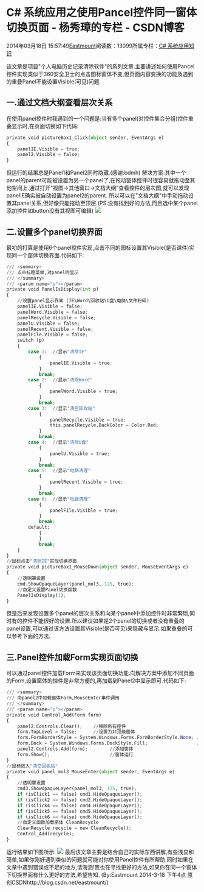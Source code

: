 
# C\# 系统应用之使用Pancel控件同一窗体切换页面 - 杨秀璋的专栏 - CSDN博客

2014年03月18日 15:57:49[Eastmount](https://me.csdn.net/Eastmount)阅读数：13099所属专栏：[C\# 系统应用知识](https://blog.csdn.net/column/details/eastmount-xtyy.html)



该文章是项目"个人电脑历史记录清除软件"的系列文章.主要讲述如何使用Pancel控件实现类似于360安全卫士的点击图标窗体不变,但页面内容变换的功能及遇到的重叠Panel不能设置Visible(可见)问题.
## 一.通过文档大纲查看层次关系
在使用panel控件时我遇到的一个问题是:当有多个panel(对控件集合分组)控件重叠显示时,在页面切换如下代码:
```python
private void pictureBox1_Click(object sender, EventArgs e)
{
    panelIE.Visible = true;
    panel2.Visible = false;
}
```
但运行的结果总是Panel1和Panel2同时隐藏.(感谢:bdmh)
解决方案:其中一个panel的parent可能被设置为另一个panel了,在拖动窗体控件时很容易就拖动至其他空间上.通过打开"视图->其他窗口->文档大纲"查看控件的层次图,就可以发现panelIE确实被自动设置为panel2的parent.
所以可以在"文档大纲"中手动拖动设置其panel关系,但好像只能拖动至顶层.(PS:没有找到好的方法,而且选中某个panel添加控件如button没有其视图可编辑)
![](https://img-blog.csdn.net/20140318152935546?watermark/2/text/aHR0cDovL2Jsb2cuY3Nkbi5uZXQvRWFzdG1vdW50/font/5a6L5L2T/fontsize/400/fill/I0JBQkFCMA==/dissolve/70/gravity/Center)
## 二.设置多个panel切换界面
最初的打算是使用6个panel控件实现,点击不同的图标设置其Visible(是否课件)实现同一个窗体切换界面.代码如下:
```python
/// <summary>
/// 点击标题菜单,对panel的显示
/// </summary>
/// <param name="p"></param>
private void PanelIsDisplay(int p)
{
    //设置panel显示界面 (IE\Word\回收站\U盘\电脑\文件粉碎)
    panelIE.Visible = false;
    panelWord.Visible = false;
    panelRecycle.Visible = false;
    panelU.Visible = false;
    panelRecent.Visible = false;
    panelFile.Visible = false;        
    switch (p)
    {
        case 1:  //显示"清除IE"
            {
                panelIE.Visible = true;
            }
            break;
        case 2:  //显示"清除Word"
            {
                panelWord.Visible = true;
            }
            break;
        case 3:  //显示"清空回收站"
            {
                panelRecycle.Visible = true;
                this.panelRecycle.BackColor = Color.Red;
            }
            break;
        case 4:  //显示"清除U盘"
            {
                panelU.Visible = true;
            }
            break;
        case 5:  //显示"电脑清理"
            {
                panelRecent.Visible = true;
            }
            break;
        case 6:  //显示"电脑清理"
            {
                panelFile.Visible = true;
            }
            break;
        default:
            {
            }
            break;
    }
}
//鼠标点击"清除IE"实现切换界面
private void pictureBox1_MouseDown(object sender, MouseEventArgs e)
{
    //透明罩设置
    cmd.ShowOpaqueLayer(panel_mol3, 125, true);
    //自定义设置Panel切换函数
    PanelIsDisplay(1);
}
```
但是后来发现设置多个panel的层次关系和向某个panel中添加控件时非常繁琐,同时有的控件不能很好的设置.所以建议如果是2个panel的切换或者没有重叠的panel设置,可以通过该方法设置其Visible(是否可见)来隐藏与显示.如果重叠的可以参考下面的方法.
## 三.Panel控件加载Form实现页面切换
可以通过panel控件加载Form来实现该页面切换功能.向解决方案中添加不同页面的Form,设置窗体的控件是非常方便的,再加载到Panel2中显示即可.代码如下:
```python
/// <summary>
/// 向panel2中加载窗体Form,MouseEnter事件调用
/// </summary>
/// <param name="p"></param>
private void Control_Add(Form form)
{
    panel2.Controls.Clear();    //移除所有控件
    form.TopLevel = false;      //设置为非顶级窗体
    form.FormBorderStyle = System.Windows.Forms.FormBorderStyle.None; //设置窗体为非边框样式
    form.Dock = System.Windows.Forms.DockStyle.Fill;                  //设置样式是否填充整个panel
    panel2.Controls.Add(form);        //添加窗体
    form.Show();                      //窗体运行
} 
//鼠标进入"清空回收站"
private void panel_mol3_MouseEnter(object sender, EventArgs e)
{
    //透明罩设置
    cmd3.ShowOpaqueLayer(panel_mol3, 125, true);
    if (isClick1 == false) cmd1.HideOpaqueLayer();
    if (isClick2 == false) cmd2.HideOpaqueLayer();
    if (isClick4 == false) cmd4.HideOpaqueLayer();
    if (isClick5 == false) cmd5.HideOpaqueLayer();
    if (isClick6 == false) cmd6.HideOpaqueLayer();
    //自定义函数加载窗体 CleanRecycle
    CleanRecycle recycle = new CleanRecycle();
    Control_Add(recycle);
}
```
运行结果如下图所示:
![](https://img-blog.csdn.net/20140318154544078?watermark/2/text/aHR0cDovL2Jsb2cuY3Nkbi5uZXQvRWFzdG1vdW50/font/5a6L5L2T/fontsize/400/fill/I0JBQkFCMA==/dissolve/70/gravity/Center)
最后该文章主要是结合自己的实际东西讲解,有些浅显和简单,如果你刚好遇到类似的问题就可能对你使用Panel控件有所帮助.同时如果在文章中遇到错误或不足的地方,请海涵!我也在寻找更好的方法,如果你在同一个窗体下切换界面有什么更好的方法,希望告知.
(By:Eastmount 2014-3-18 下午4点 原创CSDNhttp://blog.csdn.net/eastmount/)


